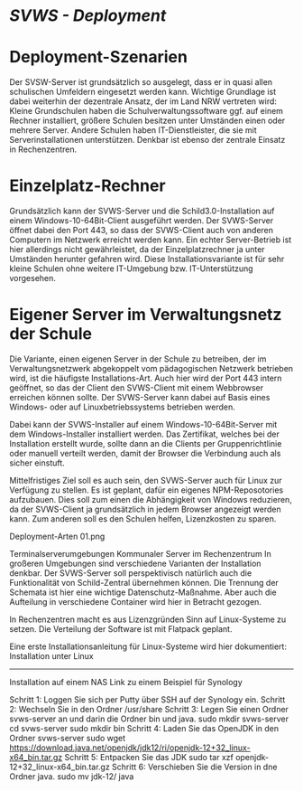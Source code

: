 
***SVWS - Deployment***
====================

# Deployment-Szenarien

Der SVSW-Server ist grundsätzlich so ausgelegt, dass er in quasi allen schulischen Umfeldern eingesetzt werden kann. 
Wichtige Grundlage ist dabei weiterhin der dezentrale Ansatz, der im Land NRW vertreten wird: 
Kleine Grundschulen haben die Schulverwaltungssoftware ggf. auf einem Rechner installiert, größere Schulen besitzen unter Umständen einen oder mehrere Server. 
Andere Schulen haben IT-Dienstleister, die sie mit Serverinstallationen unterstützen. Denkbar ist ebenso der zentrale Einsatz in Rechenzentren. 

# Einzelplatz-Rechner
Grundsätzlich kann der SVWS-Server und die Schild3.0-Installation auf einem Windows-10-64Bit-Client ausgeführt werden. 
Der SVWS-Server öffnet dabei den Port 443, so dass der SVWS-Client auch von anderen Computern im Netzwerk erreicht werden kann.
Ein echter Server-Betrieb ist hier allerdings nicht gewährleistet, da der Einzelplatzrechner ja unter Umständen herunter gefahren wird.
Diese Installationsvariante ist für sehr kleine Schulen ohne weitere IT-Umgebung bzw. IT-Unterstützung vorgesehen.

# Eigener Server im Verwaltungsnetz der Schule
Die Variante, einen eigenen Server in der Schule zu betreiben, der im Verwaltungsnetzwerk abgekoppelt vom pädagogischen Netzwerk betrieben wird, 
ist die häufigste Installations-Art. Auch hier wird der Port 443 intern geöffnet, so das der Client den SVWS-Client mit einem Webbrowser erreichen können sollte. 
Der SVWS-Server kann dabei auf Basis eines Windows- oder auf Linuxbetriebssystems betrieben werden. 


Dabei kann der SVWS-Installer auf einem Windows-10-64Bit-Server mit dem Windows-Installer installiert werden. 
Das Zertifikat, welches bei der Installation erstellt wurde, sollte dann an die Clients per Gruppenrichtlinie oder manuell verteilt werden, damit der Browser die Verbindung auch als sicher einstuft.

Mittelfristiges Ziel soll es auch sein, den SVWS-Server auch für Linux zur Verfügung zu stellen. Es ist geplant, dafür ein eigenes NPM-Reposotories aufzubauen. Dies soll zum einen die Abhängigkeit von Windows reduzieren, da der SVWS-Client ja grundsätzlich in jedem Browser angezeigt werden kann. Zum anderen soll es den Schulen helfen, Lizenzkosten zu sparen.

Deployment-Arten 01.png

Terminalserverumgebungen
Kommunaler Server im Rechenzentrum
In großeren Umgebungen sind verschiedene Varianten der Installation denkbar. Der SVWS-Server soll perspektivisch natürlich auch die Funktionalität von Schild-Zentral übernehmen können. Die Trennung der Schemata ist hier eine wichtige Datenschutz-Maßnahme. Aber auch die Aufteilung in verschiedene Container wird hier in Betracht gezogen.

In Rechenzentren macht es aus Lizenzgründen Sinn auf Linux-Systeme zu setzen. Die Verteilung der Software ist mit Flatpack geplant.

Eine erste Installationsanleitung für Linux-Systeme wird hier dokumentiert: Installation unter Linux


---

Installation auf einem NAS
Link zu einem Beispiel für Synology


Schritt 1: Loggen Sie sich per Putty über SSH auf der Synology ein.
Schritt 2: Wechseln Sie in den Ordner /usr/share
Schritt 3: Legen Sie einen Ordner svws-server an und darin die Ordner bin und java.
sudo mkdir svws-server
cd svws-server
sudo mkdir bin
Schritt 4: Laden Sie das OpenJDK in den Ordner svws-server
sudo wget https://download.java.net/openjdk/jdk12/ri/openjdk-12+32_linux-x64_bin.tar.gz
Schritt 5: Entpacken Sie das JDK
sudo tar xzf openjdk-12+32_linux-x64_bin.tar.gz
Schritt 6: Verschieben Sie die Version in dne Ordner java.
sudo mv jdk-12/ java